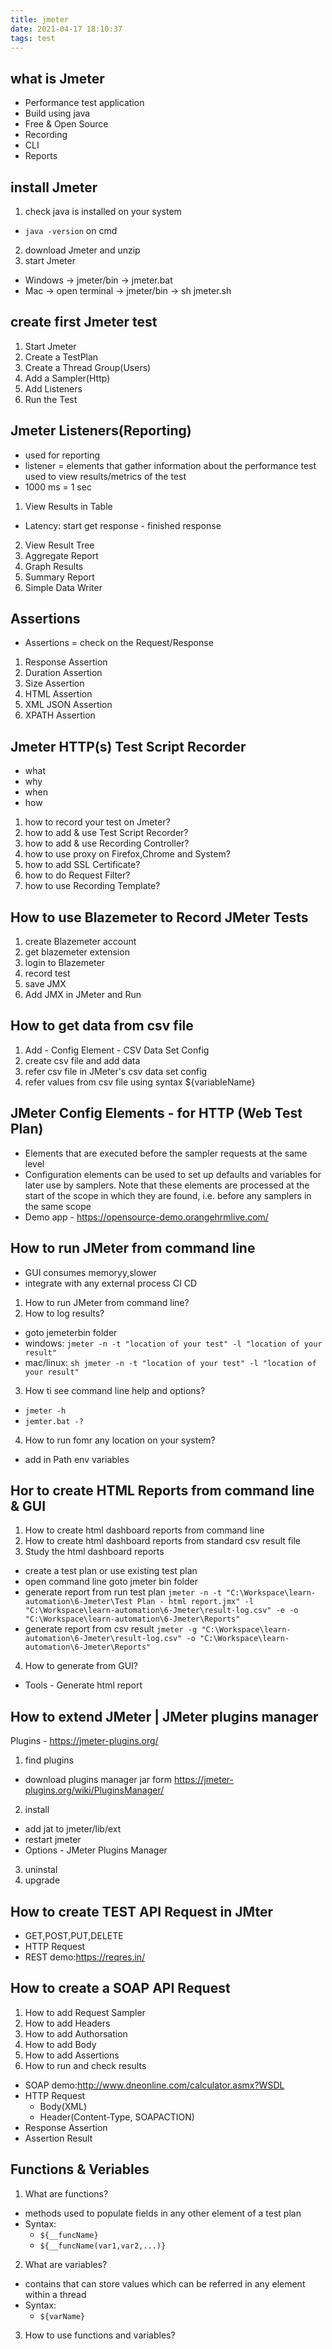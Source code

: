 ```yaml
---
title: jmeter
date: 2021-04-17 18:10:37
tags: test
---
```



## what is Jmeter
- Performance test application
- Build using java
- Free & Open Source
- Recording
- CLI
- Reports

## install Jmeter
1. check java is installed on your system
- `java -version` on cmd
2. download Jmeter and unzip
3. start Jmeter
- Windows -> jmeter/bin -> jmeter.bat
- Mac -> open terminal -> jmeter/bin -> sh jmeter.sh

## create first Jmeter test
1. Start Jmeter
2. Create a TestPlan
3. Create a Thread Group(Users)
4. Add a Sampler(Http)
5. Add Listeners
6. Run the Test

## Jmeter Listeners(Reporting)
- used for reporting
- listener = elements that gather information about the performance test used to view results/metrics of the test
- 1000 ms = 1 sec
1. View Results in Table
- Latency: start get response - finished response
2. View Result Tree
3. Aggregate Report
4. Graph Results
5. Summary Report
6. Simple Data Writer

## Assertions
- Assertions = check on the Request/Response
1. Response Assertion
2. Duration Assertion
3. Size Assertion
4. HTML Assertion
5. XML JSON Assertion
6. XPATH Assertion

## Jmeter HTTP(s) Test Script Recorder
- what
- why
- when
- how
1. how to record your test on Jmeter?
2. how to add & use Test Script Recorder?
3. how to add & use Recording Controller?
4. how to use proxy on Firefox,Chrome and System?
5. how to add SSL Certificate?
6. how to do Request Filter?
7. how to use Recording Template?

## How to use Blazemeter to Record JMeter Tests
1. create Blazemeter account
2. get blazemeter extension
3. login to Blazemeter
4. record test
5. save JMX
6. Add JMX in JMeter and Run

## How to get data from csv file
1. Add - Config Element - CSV Data Set Config
2. create csv file and add data
3. refer csv file in JMeter's csv data set config
4. refer values from csv file using syntax ${variableName}

## JMeter Config Elements - for HTTP (Web Test Plan)
- Elements that are executed before the sampler requests at the same level
- Configuration elements can be used to set up defaults and variables for later use by samplers. Note that these elements are processed at the start of the scope in which they are found, i.e. before any samplers in the same scope
- Demo app - https://opensource-demo.orangehrmlive.com/

## How to run JMeter from command line
- GUI consumes memoryy,slower
- integrate with any external process CI CD
1. How to run JMeter from command line?
2. How to log results?
- goto jemeterbin folder
- windows: `jmeter -n -t "location of your test" -l "location of your result"`
- mac/linux: `sh jmeter -n -t "location of your test" -l "location of your result"`
3. How ti see command line help and options?
- `jmeter -h`
- `jemter.bat -?`
4. How to run fomr any location on your system?
- add in Path env variables

## Hor to create HTML Reports from command line & GUI
1. How to create html dashboard reports from command line
2. How to create html dashboard reports from standard csv result file
3. Study the html dashboard reports
- create a test plan or use existing test plan
- open command line goto jmeter bin folder  
- generate report from run test plan `jmeter -n -t "C:\Workspace\learn-automation\6-Jmeter\Test Plan - html report.jmx" -l "C:\Workspace\learn-automation\6-Jmeter\result-log.csv" -e -o "C:\Workspace\learn-automation\6-Jmeter\Reports"`
- generate report from csv result `jmeter -g "C:\Workspace\learn-automation\6-Jmeter\result-log.csv" -o "C:\Workspace\learn-automation\6-Jmeter\Reports"`
4. How to generate from GUI?
- Tools - Generate html report

## How to extend JMeter | JMeter plugins manager
Plugins - https://jmeter-plugins.org/
1. find plugins
- download plugins manager jar form https://jmeter-plugins.org/wiki/PluginsManager/
2. install
- add jat to jmeter/lib/ext
- restart jmeter
- Options - JMeter Plugins Manager
3. uninstal
4. upgrade

## How to create TEST API Request in JMter
- GET,POST,PUT,DELETE
- HTTP Request
- REST demo:https://reqres.in/

## How to create a SOAP API Request
1. How to add Request Sampler
2. How to add Headers
3. How to add Authorsation
4. How to add Body
5. How to add Assertions
6. How to run and check results
- SOAP demo:http://www.dneonline.com/calculator.asmx?WSDL
- HTTP Request
  - Body(XML)
  - Header(Content-Type, SOAPACTION)
- Response Assertion
- Assertion Result

## Functions & Veriables
1. What are functions?
- methods used to populate fields in any other element of a test plan
- Syntax:
  - `${__funcName}`
  - `${__funcName(var1,var2,...)}`
2. What are variables?
- contains that can store values which can be referred in any element within a thread
- Syntax:
  - `${varName}`
3. How to use functions and variables?


